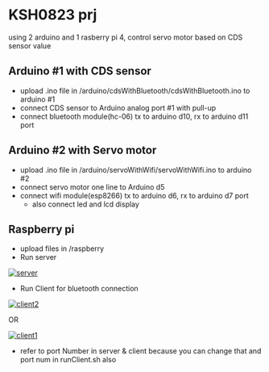 

# KSH0823 prj

using 2 arduino and 1 rasberry pi 4, control servo motor based on CDS sensor value

## Arduino #1 with CDS sensor 
- upload .ino file in /arduino/cdsWithBluetooth/cdsWithBluetooth.ino to arduino #1
- connect CDS sensor to Arduino analog port #1 with pull-up
- connect bluetooth module(hc-06) tx to arduino d10, rx to arduino d11 port

## Arduino #2 with Servo motor
- upload .ino file in /arduino/servoWithWifi/servoWithWifi.ino to arduino #2
- connect servo motor one line to Arduino d5
- connect wifi module(esp8266) tx to arduino d6, rx to arduino d7 port
  * also connect led and lcd display

## Raspberry pi
- upload files in /raspberry
- Run server
  
<a href="https://imgbb.com/"><img src="https://i.ibb.co/RB96WFH/server.png" alt="server" border="0"></a>
-  Run Client for bluetooth connection
  
 <a href="https://imgbb.com/"><img src="https://i.ibb.co/j3TwC6t/client2.png" alt="client2" border="0"></a>

OR

 <a href="https://imgbb.com/"><img src="https://i.ibb.co/sF4BKrq/client1.png" alt="client1" border="0"></a>

- refer to port Number in server & client because you can change that and port num in runClient.sh also
